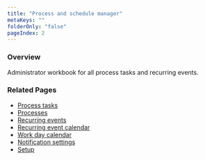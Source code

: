 ```yaml
---
title: "Process and schedule manager"
metaKeys: ""
folderOnly: "false"
pageIndex: 2
---
```

### Overview
Administrator workbook for all process tasks and recurring events.
<br/>

### Related Pages
- [Process tasks](process-and-schedule-manager/process-tasks.md)
- [Processes](process-and-schedule-manager/processes.md)
- [Recurring events](process-and-schedule-manager/recurring-events.md)
- [Recurring event calendar](process-and-schedule-manager/rec-event-calendar.md)
- [Work day calendar](process-and-schedule-manager/work-day-calendar.md)
- [Notification settings](process-and-schedule-manager/notification-settings.md)
- [Setup](process-and-schedule-manager/setup.md)
